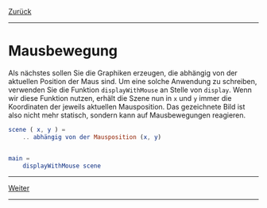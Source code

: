 [Zurück](ColoredCircles.md)

---

# Mausbewegung

Als nächstes sollen Sie die Graphiken erzeugen, die abhängig von der aktuellen Position der Maus sind.
Um eine solche Anwendung zu schreiben, verwenden Sie die Funktion `displayWithMouse` an Stelle von `display`.
Wenn wir diese Funktion nutzen, erhält die Szene nun in `x` und `y` immer die Koordinaten der jeweils aktuellen Mausposition.
Das gezeichnete Bild ist also nicht mehr statisch, sondern kann auf Mausbewegungen reagieren.

```elm
scene ( x, y ) =
    .. abhängig von der Mausposition (x, y)


main =
    displayWithMouse scene
```

---

[Weiter](Mouse.md)

---

